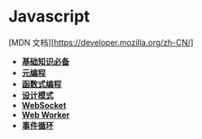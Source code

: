 # Javascript

[MDN 文档][https://developer.mozilla.org/zh-CN/]

- [**基础知识必备**][1]
- [**元编程**][2]
- [**函数式编程**][3]
- [**设计模式**][4]
- [**WebSocket**][5]
- [**Web Worker**][6]
- [**事件循环**][7]

[1]: ./basics.md
[2]: ./mp.md
[3]: ./fp.md
[4]: ./designPatterns.md
[5]: ./websocket.md

[6]: ./worker.md
[7]: ./eventLoop.md
